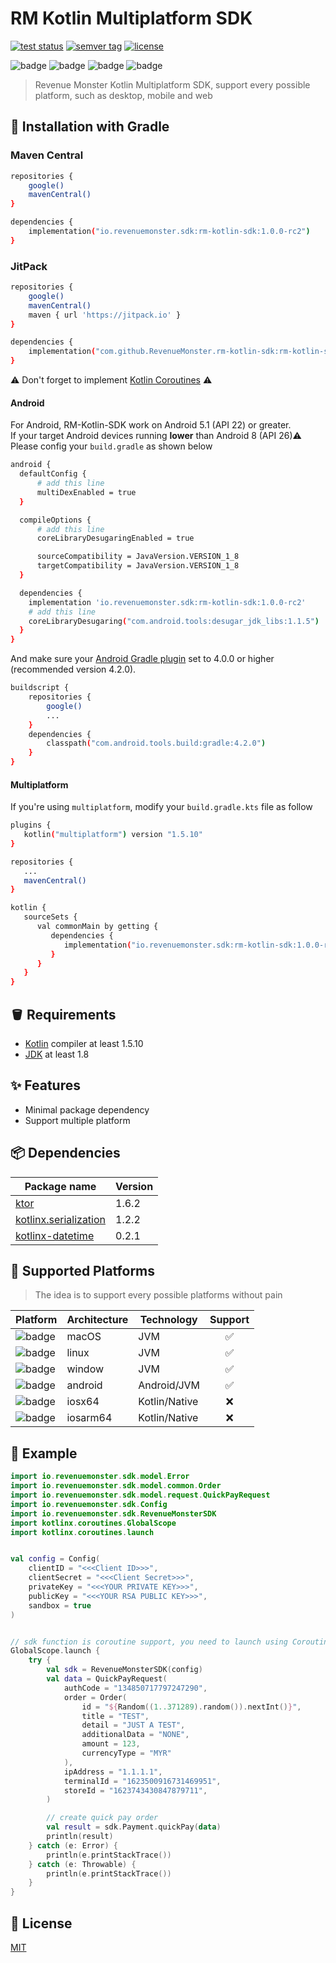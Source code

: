 # RM Kotlin Multiplatform SDK

<p>
   <a href="https://github.com/RevenueMonster/rm-kotlin-sdk/actions?query=workflow%3ATest"><img src="https://github.com/RevenueMonster/rm-kotlin-sdk/workflows/Test/badge.svg?branch=main" alt="test status" title="test status"/></a>
   <a href="https://github.com/RevenueMonster/rm-kotlin-sdk/releases"><img src="https://img.shields.io/github/v/tag/RevenueMonster/rm-kotlin-sdk" alt="semver tag" title="semver tag"/></a>
   <a href="https://github.com/RevenueMonster/rm-kotlin-sdk/blob/main/LICENSE"><img src="https://img.shields.io/github/license/RevenueMonster/rm-kotlin-sdk" alt="license" title="license"/></a>
</p>

![badge][badge-android]
![badge][badge-mac]
![badge][badge-linux]
![badge][badge-windows]

[badge-android]: http://img.shields.io/badge/platform-android-6EDB8D.svg?style=flat
[badge-ios]: http://img.shields.io/badge/platform-ios-CDCDCD.svg?style=flat
[badge-js]: http://img.shields.io/badge/platform-js-F8DB5D.svg?style=flat
[badge-jvm]: http://img.shields.io/badge/platform-jvm-DB413D.svg?style=flat
[badge-linux]: http://img.shields.io/badge/platform-linux-2D3F6C.svg?style=flat
[badge-windows]: http://img.shields.io/badge/platform-windows-4D76CD.svg?style=flat
[badge-mac]: http://img.shields.io/badge/platform-macos-111111.svg?style=flat
[badge-watchos]: http://img.shields.io/badge/platform-watchos-C0C0C0.svg?style=flat
[badge-tvos]: http://img.shields.io/badge/platform-tvos-808080.svg?style=flat
[badge-wasm]: https://img.shields.io/badge/platform-wasm-624FE8.svg?style=flat
[badge-nodejs]: https://img.shields.io/badge/platform-nodejs-68a063.svg?style=flat

> Revenue Monster Kotlin Multiplatform SDK, support every possible platform, such as desktop, mobile and web

## 🔨 Installation with Gradle

### Maven Central

```bash
repositories {
    google()
    mavenCentral()
}

dependencies {
    implementation("io.revenuemonster.sdk:rm-kotlin-sdk:1.0.0-rc2")
}
```

### JitPack

```bash
repositories {
    google()
    mavenCentral()
    maven { url 'https://jitpack.io' }
}

dependencies {
    implementation("com.github.RevenueMonster.rm-kotlin-sdk:rm-kotlin-sdk:1.0.0-rc2")
}
```


⚠ Don't forget to implement [Kotlin Coroutines](https://github.com/Kotlin/kotlinx.coroutines) ⚠



#### Android

For Android, RM-Kotlin-SDK work on Android 5.1 (API 22) or greater.\
If your target Android devices running **lower** than Android 8 (API 26)⚠\
Please config your `build.gradle` as shown below

```bash
android {
  defaultConfig {
      # add this line
      multiDexEnabled = true
  }

  compileOptions {
      # add this line
      coreLibraryDesugaringEnabled = true

      sourceCompatibility = JavaVersion.VERSION_1_8
      targetCompatibility = JavaVersion.VERSION_1_8
  }

  dependencies {
    implementation 'io.revenuemonster.sdk:rm-kotlin-sdk:1.0.0-rc2'
    # add this line
    coreLibraryDesugaring("com.android.tools:desugar_jdk_libs:1.1.5")
  }
}
```

And make sure your [Android Gradle plugin](https://developer.android.com/studio/releases/gradle-plugin#updating-plugin)
set to 4.0.0 or higher (recommended version 4.2.0).

```bash
buildscript {
    repositories {
        google()
        ...
    }
    dependencies {
        classpath("com.android.tools.build:gradle:4.2.0")
    }
}
```

#### Multiplatform

If you're using `multiplatform`, modify your `build.gradle.kts` file as follow

```bash
plugins {
   kotlin("multiplatform") version "1.5.10"
}

repositories {
   ...
   mavenCentral()
}

kotlin {
   sourceSets {
      val commonMain by getting {
         dependencies {
            implementation("io.revenuemonster.sdk:rm-kotlin-sdk:1.0.0-rc2")
         }
      }
   }
}
```

## 🪣 Requirements

- [Kotlin](https://github.com/JetBrains/kotlin) compiler at least 1.5.10
- [JDK](https://www.oracle.com/java/technologies/javase-downloads.html) at least 1.8

## ✨ Features

- Minimal package dependency
- Support multiple platform

## 📦️ Dependencies

| Package name                                                             | Version |
| ------------------------------------------------------------------------ | ------- |
| [ktor](https://github.com/ktorio/ktor)                                   | 1.6.2   |
| [kotlinx.serialization](https://github.com/Kotlin/kotlinx.serialization) | 1.2.2   |
| [kotlinx-datetime](https://github.com/Kotlin/kotlinx-datetime)           | 0.2.1   |

## 🤖 Supported Platforms

> The idea is to support every possible platforms without pain

| Platform                | Architecture | Technology    | Support |
| ----------------------- | ------------ | ------------- | :-----: |
| ![badge][badge-mac]     | macOS        | JVM           |   ✅    |
| ![badge][badge-linux]   | linux        | JVM           |   ✅    |
| ![badge][badge-windows] | window       | JVM           |   ✅    |
| ![badge][badge-android] | android      | Android/JVM   |   ✅    |
| ![badge][badge-ios]     | iosx64       | Kotlin/Native |   ❌    |
| ![badge][badge-ios]     | iosarm64     | Kotlin/Native |   ❌    |

## 🙈 Example

```kotlin
import io.revenuemonster.sdk.model.Error
import io.revenuemonster.sdk.model.common.Order
import io.revenuemonster.sdk.model.request.QuickPayRequest
import io.revenuemonster.sdk.Config
import io.revenuemonster.sdk.RevenueMonsterSDK
import kotlinx.coroutines.GlobalScope
import kotlinx.coroutines.launch


val config = Config(
    clientID = "<<<Client ID>>>",
    clientSecret = "<<<Client Secret>>>",
    privateKey = "<<<YOUR PRIVATE KEY>>>",
    publicKey = "<<<YOUR RSA PUBLIC KEY>>>",
    sandbox = true
)


// sdk function is coroutine support, you need to launch using Coroutine package
GlobalScope.launch {
    try {
        val sdk = RevenueMonsterSDK(config)
        val data = QuickPayRequest(
            authCode = "134850717797247290",
            order = Order(
                id = "${Random((1..371289).random()).nextInt()}",
                title = "TEST",
                detail = "JUST A TEST",
                additionalData = "NONE",
                amount = 123,
                currencyType = "MYR"
            ),
            ipAddress = "1.1.1.1",
            terminalId = "1623500916731469951",
            storeId = "1623743430847879711",
        )

        // create quick pay order
        val result = sdk.Payment.quickPay(data)
        println(result)
    } catch (e: Error) {
        println(e.printStackTrace())
    } catch (e: Throwable) {
        println(e.printStackTrace())
    }
}
```

## 📄 License

[MIT](https://github.com/RevenueMonster/rm-kotlin-sdk/blob/main/LICENSE)
